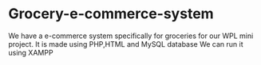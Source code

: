 # Grocery-e-commerce-system
We have a e-commerce system specifically for groceries for our WPL mini project.
It is made using PHP,HTML and MySQL database
We can run it using XAMPP
